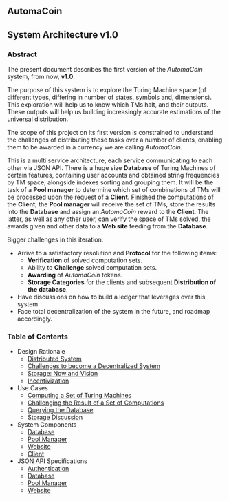 ## AutomaCoin
## System Architecture v1.0

### Abstract

The present document describes the first version of the _AutomaCoin_ system,
from now, **v1.0**.

The purpose of this system is to explore the Turing Machine space (of different
types, differing in number of states, symbols and, dimensions). This exploration
will help us to know which TMs halt, and their outputs. These outputs will help
us building increasingly accurate estimations of the universal distribution.

The scope of this project on its first version is constrained to understand the
challenges of distributing these tasks over a number of clients, enabling them
to be awarded in a currency we are calling _AutomaCoin_.

This is a multi service architecture, each service communicating to each other via
JSON API. There is a huge size **Database** of Turing Machines of certain features,
containing user accounts and obtained string frequencies by TM space, alongside
indexes sorting and grouping them. It will be the task of a **Pool manager**
to determine which set of combinations of TMs will be processed upon the request
of a **Client**. Finished the computations of the **Client**, the **Pool
manager** will receive the set of TMs, store the results into the **Database**
and assign an _AutomaCoin_ reward to the **Client**. The latter, as well as any
other user, can verify the space of TMs solved, the awards given and other data
to a **Web site** feeding from the **Database**.

Bigger challenges in this iteration:

* Arrive to a satisfactory resolution and **Protocol** for the following items:
  * **Verification** of solved computation sets.
  * Ability to **Challenge** solved computation sets.
  * **Awarding** of _AutomaCoin_ tokens.
  * **Storage Categories** for the clients and subsequent
    **Distribution of the database**.
* Have discussions on how to build a ledger that leverages over this system.
* Face total decentralization of the system in the future, and roadmap accordingly.

### Table of Contents

* Design Rationale
  * [Distributed System](design-rationale-distributed-system.md)
  * [Challenges to become a Decentralized System](design-rationale-challenges-decentralized-system.md)
  * [Storage: Now and Vision](design-rationale-storage-now-and-vision.md)
  * [Incentivization](design-rationale-incentivization.md)
* Use Cases
  * [Computing a Set of Turing Machines](use-case-computing-a-set-of-tms.md)
  * [Challenging the Result of a Set of Computations](use-case-challenging-results.md)
  * [Querying the Database](use-case-querying-the-database.md)
  * [Storage Discussion](use-case-storage-discussion.md)
* System Components
  * [Database](components-database.md)
  * [Pool Manager](components-pool-manager.md)
  * [Website](components-website.md)
  * [Client](components-client.md)
* JSON API Specifications
  * [Authentication](json-api-authenticating-requests.md)
  * [Database](json-api-database.md)
  * [Pool Manager](json-api-pool-manager.md)
  * [Website](json-api-website.md)
